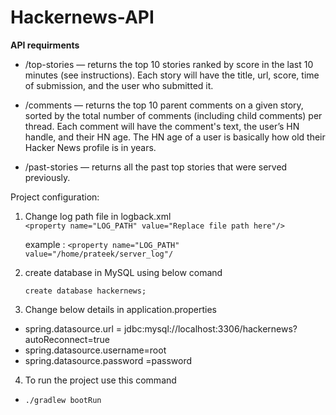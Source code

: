 # Hackernews-API
**API requirments**
- /top-stories — returns the top 10 stories ranked by score in the last 10 minutes (see instructions). Each story will have the title, url, score, time of submission, and the user who submitted it.

- /comments — returns the top 10 parent comments on a given story, sorted by the total number of comments (including child comments) per thread. Each comment will have the comment's text, the user’s HN handle, and their HN age. The HN age of a user is basically how old their Hacker News profile is in years.

- /past-stories — returns all the past top stories that were served previously.

Project configuration:
1. Change log path file in logback.xml  
  `<property name="LOG_PATH" value="Replace file path here"/>`

      example : `<property name="LOG_PATH" value="/home/prateek/server_log"/`

2. create database in MySQL using below comand

    ` create database hackernews; `

3. Change below details in application.properties
-   spring.datasource.url = jdbc:mysql://localhost:3306/hackernews?autoReconnect=true
-   spring.datasource.username=root
-   spring.datasource.password =password

4. To run the project use this command
  - `./gradlew bootRun`
